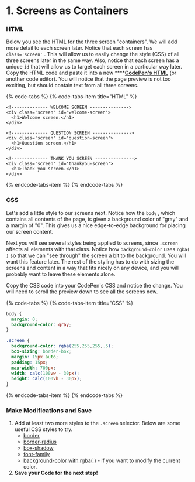 # 1. Screens as Containers

### HTML

Below you see the HTML for the three screen "containers". We will add more detail to each screen later. Notice that each screen has `class='screen'` . This will allow us to easily change the style \(CSS\) of all three screens later in the same way. Also, notice that each screen has a unique `id` that will allow us to target each screen in a particular way later. Copy the HTML code and paste it into a new ****[**CodePen's HTML**](https://codepen.io/pen/) \(or another code editor\). You will notice that the page preview is not too exciting, but should contain text from all three screens.

{% code-tabs %}
{% code-tabs-item title="HTML" %}
```markup
<!-------------- WELCOME SCREEN --------------->
<div class='screen' id='welcome-screen'>
  <h1>Welcome screen.</h1>
</div>

<!-------------- QUESTION SCREEN --------------->
<div class='screen' id='question-screen'>
  <h1>Question screen.</h1>
</div>

<!-------------- THANK YOU SCREEN --------------->
<div class='screen' id='thankyou-screen'>
  <h1>Thank you screen.</h1>
</div>
```
{% endcode-tabs-item %}
{% endcode-tabs %}

### CSS

Let's add a little style to our screens next. Notice how the `body` , which contains all contents of the page, is given a background color of "gray" and a margin of "0". This gives us a nice edge-to-edge background for placing our screen content. 

Next you will see several styles being applied to screens, since `.screen` affects all elements with that class. Notice how `background-color` uses `rgba( )` so that we can "see through" the screen a bit to the background. You will want this feature later. The rest of the styling has to do with sizing the screens and content in a way that fits nicely on any device, and you will probably want to leave these elements alone.

Copy the CSS code into your CodePen's CSS and notice the change. You will need to scroll the preview down to see all the screens now.

{% code-tabs %}
{% code-tabs-item title="CSS" %}
```css
body {
  margin: 0;
  background-color: gray;
}

.screen {
  background-color: rgba(255,255,255,.5);
  box-sizing: border-box;
  margin: 15px auto;
  padding: 15px;
  max-width: 700px;
  width: calc(100vw - 30px);
  height: calc(100vh - 30px);
}
```
{% endcode-tabs-item %}
{% endcode-tabs %}

### Make Modifications and Save

1. Add at least two more styles to the `.screen` selector. Below are some useful CSS styles to try.
   * [border](https://www.w3schools.com/cssref/pr_border.asp)
   * [border-radius](https://www.w3schools.com/cssref/css3_pr_border-radius.asp)
   * [box-shadow](https://www.w3schools.com/cssref/css3_pr_box-shadow.asp)
   * [font-family](https://www.w3schools.com/CSSref/css_websafe_fonts.asp)
   * [background-color with rgba\( \)](https://www.w3schools.com/cssref/func_rgba.asp) - if you want to modify the current color.
2. **Save your Code for the next step!**



